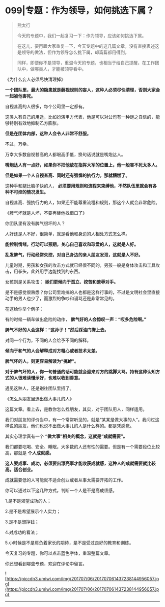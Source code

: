 # 099|专题：作为领导，如何挑选下属？

> 熊太行
> 
> 今天的专题中，我们一起复习一下：作为领导，应该如何挑选下属。
> 
> 在这儿，要再跟大家重复一下，今天专题中的这几篇文章，没有直接表述这是领导的做法，但作为领导怎么挑下属，却篇篇都用得到。
> 
> 同样，即便你不是领导，重温今天的专题，也相当于给自己提醒，在工作团队中，做哪类人，才能被领导看中。

《为什么妄人必须尽快清理掉》

 **一个团队里，最大的隐患就是藐视规则的妄人，这种人必须尽快清理，否则大家会一起被他害死。**

自视甚高的人很多，每个公司里一定都有。

这类人有自己的用途，比如扮演甲方代表，他是可以对公司有一种谜之自信的，能够特别有效地抑制乙方膨胀。

 **但是在团体内部，这种人会令人非常不舒服。**

不过，万幸。

万幸大多数自视甚高的人都眼高手低，换句话说就是嘴炮达人。

 **嘴炮达人有一点好，如果你不把他放在指挥大军的位置上，他一般害不死太多人。**

 **但是如果一个人自视甚高、同时还有强悍的执行力，那就糟糕了。**

这种手和腿比脑子快的人， **必须要用规则和流程来束缚他，不然队伍里就会有各种不可控的情况发生。**

自视甚高、强执行力的人，如果还不能尊重流程和规则，那这个人就会非常危险。

《脾气坏就是人坏，不要再替他找借口了》

你团队里有没有脾气很坏的人？

人好还是人不好，很简单，就是看他和身边的人相处方式怎么样。

 **能控制情绪，行动可以预期，关心自己喜欢和珍爱的人，这就是人好。**

 **乱发脾气，行动经常失控，对自己身边的亲人朋友发泄，这就是人不好。**

儿童时期，男孩和女孩的攻击方式就已经很不同的，男孩一般是身体攻击和工具攻击，用拳头，此外用手边能找到的东西。

女孩则是关系攻击： **她们更倾向于孤立、挖苦和羞辱对手。**

是不是感觉很熟悉？你公司里难搞的人也都是这样行事的，不过是文明社会里直接动手的男人也少了，而激烈的争吵和谩骂还是非常常见的。

在这给你举个例子：

有的时候一辆车做出危险的动作， **脾气好的人会惊叹一声：“哎多危险啊。”**

 **脾气不好的人会这样：“这孙子！”然后踩油门撵上去。**

对同一个行为，不同的人会给予不同的解释。

 **倾向于和气的人会解释成对方粗心或者技术太差。**

 **脾气坏的人，则更容易解读为“挑衅”。**

 **对于脾气坏的人，你一句普通的话可能就会迎来对方的跳脚大骂。持有这种认知方式的人很难读懂示好，也难以收到善意。**

遇见这种人，还是别往团队里招了。

《怎么从朋友里选出做大事儿的人》

这篇文章。看上去，是教你怎么找朋友，其实，对于团队用人，同样适用。

我们对朋友的评价当中，有一个常常听见的，就是“某某是做大事的人”。我问过这样说的朋友，他们也说不出做大事儿的人是什么样的。都是凭感觉。

其实心理学真有一个 **“做大事”相关的概念，这就是“成就需要”。**

我们都要吃喝、安全、睡眠，大多数的人还有性的需要。但是有一个需要段位比较高，那就是 **个人成就感。**

 **这人要成事、成功，必须要出漂亮事才能收获成就感，这种人的成就需要就比较高。适合创业。**

成就需要低的人可能就不适合创业或者从事太需要开拓的工作。

你可以通过以下这几种方式，判断一个人是不是高成绩感。

1.是不是渴望成功的人；

2.是不是希望展示个人实力；

3.是不是想挣钱；

4.对成功的看法；

5.小时候是不是肩负着家长的期待，是不是受过良好的教育和训练。

今天复习的专题，你可以点击蓝色字体，重温整篇文章。

你还想看到哪些专题，欢迎在评论中留言。

![https://piccdn3.umiwi.com/img/201707/06/201707061437238144956057.jpg](https://piccdn3.umiwi.com/img/201707/06/201707061437238144956057.jpg)

---
